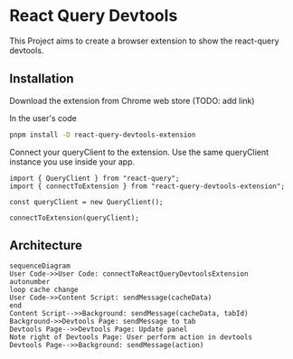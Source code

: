 # React Query Devtools

This Project aims to create a browser extension to show the react-query devtools.

## Installation

Download the extension from Chrome web store (TODO: add link)

In the user's code

```bash
pnpm install -D react-query-devtools-extension
```

Connect your queryClient to the extension.
Use the same queryClient instance you use inside your app.

```tsx
import { QueryClient } from "react-query";
import { connectToExtension } from "react-query-devtools-extension";

const queryClient = new QueryClient();

connectToExtension(queryClient);
```

## Architecture

```mermaid
sequenceDiagram
User Code->>User Code: connectToReactQueryDevtoolsExtension
autonumber
loop cache change
User Code->>Content Script: sendMessage(cacheData)
end
Content Script-->>Background: sendMessage(cacheData, tabId)
Background->>Devtools Page: sendMessage to tab
Devtools Page-->>Devtools Page: Update panel
Note right of Devtools Page: User perform action in devtools
Devtools Page-->>Background: sendMessage(action)
```
